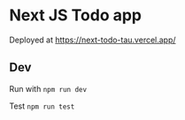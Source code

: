 # Next JS Todo app 

Deployed at https://next-todo-tau.vercel.app/

## Dev

Run with `npm run dev`

Test `npm run test`
